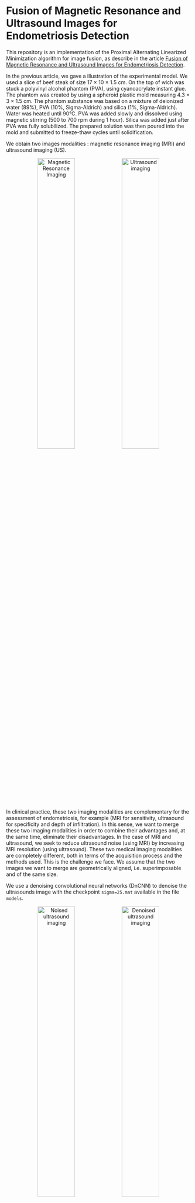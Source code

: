# Fusion of Magnetic Resonance and Ultrasound Images for Endometriosis Detection

This repository is an implementation of the Proximal Alternating Linearized Minimization algorithm for image fusion, as describe in the article [Fusion of Magnetic Resonance and Ultrasound Images for Endometriosis Detection](https://ieeexplore.ieee.org/document/9018380).

In the previous article, we gave a illustration of the experimental model. We used a slice of beef steak of size 17 $\times$ 10 $\times$ 1.5 cm. On the top of wich was stuck a polyvinyl alcohol phantom (PVA), using cyanoacrylate instant glue. The phantom was created by using a spheroid plastic mold measuring 4.3 $\times$ 3 $\times$ 1.5 cm. The phantom substance was based on a mixture of deionized water (89%), PVA (10%, Sigma-Aldrich) and silica (1%, Sigma-Aldrich). Water was heated until 90°C. PVA was added slowly and dissolved using magnetic stirring (500 to 700 rpm during 1 hour). Silica was added just after PVA was fully solubilized. The prepared solution was then poured into the mold and submitted to freeze-thaw cycles until solidification.

We obtain two images modalities : magnetic resonance imaging (MRI) and ultrasound imaging (US).
<p align="center">
  <img src="images/Data1/irm.png" alt="Magnetic Resonance Imaging" width="45%">
  <img src="images/Data1/us.png" alt="Ultrasound imaging" width="45%">
</p>

In clinical practice, these two imaging modalities are complementary for the assessment of endometriosis, for example (MRI for sensitivity, ultrasound for specificity and depth of infiltration). In this sense, we want to merge these two imaging modalities in order to combine their advantages and, at the same time, eliminate their disadvantages. In the case of MRI and ultrasound, we seek to reduce ultrasound noise (using MRI) by increasing MRI resolution (using ultrasound). These two medical imaging modalities are completely different, both in terms of the acquisition process and the methods used. This is the challenge we face. We assume that the two images we want to merge are geometrically aligned, i.e. superimposable and of the same size.

We use a denoising convolutional neural networks (DnCNN) to denoise the ultrasounds image with the checkpoint `sigma=25.mat` available in the file `models`. 

<p align="center">
  <img src="images/Data1/us.png" alt="Noised ultrasound imaging" width="45%">
  <img src="images/Data1/us_denoising.png" alt="Denoised ultrasound imaging" width="45%">
</p>

## Algorithm

We can now merge the two images using the following algorithm.

```pseudo
Input : Denoised US image, MRI image, hyperparameters
Ouput : Fused Image
Resize the MRI image to the size of the ultrasound image
While the convergence criterion is satisfied :
    Update MRI image (x1)
          Analytical resolution with FSR_xirm_NL
          Convolution in the Fourier domain via HXconv
          Adjusting MRI (x1) by measuring the deviation with ultrasound (x2) using the derivative of the polynomial approximation
    Update US image (x2)
          Gradient descent with Descente_grad_xus_NL
          Minimising the discrepancy between the US image (x1) and the projected image f(x1)
          Inclusion of adjustment terms (data fidelity, total variation).
End
```

- Analytical resolution

$$\arg\min\limits_{x_1\in\mathbb{R}^N}\big\|y_m - SCx_1\big\|^2 + TV(x_1) + \tau_4\big\|x_2 - \chi(x_1)\big\|^2$$

The two-dimensional Fourier transform is used to solve the linear system.

- Gradient descent

$$\arg\min\limits_{x_2\in\mathbb{R}^N}\underbrace{\sum \left(e^{y_u - x_2} - \gamma(y_u - x_2) \right)}_{\text{log-Rayleigh}} + \tau_2\big\|\nabla x_2\big\|^2 + \tau_3 \big\|x_2 - \chi(x_1)\big\|^2$$

## Result

<p align="center">
  <img src="images/Data1/fusion.png" alt="Fused Image" width="45%">
</p>

Run the `Demo.m` file to obtain these results.

## Display problem

Clarification of certain aspects of Matlab : when saving results via Visual Studio Code, the saved images are inexplicably different from the figures displayed by Matlab. As I am not very familiar with the intricacies of Matlab, I wanted to point out this important aspect. This difference is effective with the denoised US image and the fused image.

- Denoised US image :
<p align="center">
  <img src="images/Data1/us_denoising.png" alt="us_denoising_image" width="45%">
  <img src="images/Data1/us_denoising_figure.png" alt="us_denoising_figure" width="45%">
</p>

- Fused image :
<p align="center">
  <img src="images/Data1/fusion.png" alt="fusion_image" width="45%">
  <img src="images/Data1/fusion_figure.png" alt="fusion_figure" width="45%">
</p>

Please let me know if you know what might be causing this noticeable difference.

## Tree view

```plaintext
Fusion-of-Magnetic-Resonance-and-Ultrasound-Images-for-Endometriosis-Detection/
├── images/
│   ├── Data1/
│   │   ├── fusion.png
│   │   ├── fusion_figure.png
│   │   ├── irm.mat
│   │   ├── irm.png
│   │   ├── mri_super_resolution.png
│   │   ├── mri_super_resolution_figure.png
│   │   ├── us.mat
│   │   ├── us.png
│   │   ├── us_denoising.png
│   │   └── us_denoising_figure.png
│   ├── Data2/
│   │   ├── IRM_GT.mat
│   │   ├── IRM_GT.png
│   │   ├── IRM_observed.mat
│   │   ├── IRM_observed.png
│   │   ├── US_GT.mat
│   │   ├── US_GT.png
│   │   ├── US_observed.mat
│   │   ├── US_observed.png
│   │   ├── fusion_GT.png
│   │   └── fusion_observed.png
│   └── Data3/
│   │   ├── IRM_GT.mat
│   │   ├── IRM_GT.png
│   │   ├── IRM_observed.mat
│   │   ├── IRM_observed.png
│   │   ├── US_GT.mat
│   │   ├── US_GT.png
│   │   ├── US_observed.mat
│   │   ├── US_observed.png
│   │   ├── fusion_GT.png
│   │   └── fusion_observed.png
├── models/
│   └── sigma=25.mat
├──synthetics/
│   ├── images/
│   │   ├── Data1/
│   │   │   ├── irm.mat
│   │   │   ├── irm.png
│   │   │   ├── us.mat
│   │   │   ├── us.png
├── fusion_matlab.jpg
│   │   ├── init_mi256_2.mat
│   │   └── irm_simu.PNG
│   ├── utils/
│   │   ├── Descente_grad_xus_NL.m
│   │   ├── FSR_xirm_NL.m
│   │   ├── FusionPALM.m
│   │   ├── HXconv.m
│   │   ├── Link.m
│   │   ├── d1.m
│   │   ├── d2.m
│   │   ├── dtd.m
│   │   ├── f1_NL.m
│   │   └── grad_f1_NL.m
│   ├── Demo.asv
│   ├── Synthetic1.asv
│   ├── Synthetic1.m
│   ├── Synthetic2.m
│   ├── demo.m
│   └── estimate_c.m
├── utils/
│   ├── Descente_grad_xus_NL.m
│   ├── FSR_xirm_NL.m
│   ├── FusionPALM.m
│   ├── HXconv.m
│   ├── Link.m
│   ├── d1.m
│   ├── d2.m
│   ├── dtd.m
│   ├── f1_NL.m
│   └── grad_f1_NL.m
├── Demo.m
├── Demo_unidim.m
├── README.md
└── estimate_c.m           
```

## Synthetics folder

The folder named `Synthetics` has been used to generate dataset 2 and datased 3. 

## Citations
If you use the code or dataset, please cite the paper as below :
```bibtex
@article{9018380,
  author={El Mansouri, Oumaima and Vidal, Fabien and Basarab, Adrian and Payoux, Pierre and Kouamé, Denis and Tourneret, Jean-Yves},
  journal={IEEE Transactions on Image Processing}, 
  title={Fusion of Magnetic Resonance and Ultrasound Images for Endometriosis Detection}, 
  year={2020},
  volume={29},
  number={},
  pages={5324-5335},
  keywords={Spatial resolution;Magnetic resonance imaging;Image fusion;Diseases;Magnetic resonance;Image fusion;magnetic resonance imaging;ultrasound imaging;super-resolution;despeckling;proximal alternating linearized minimization},
  doi={10.1109/TIP.2020.2975977}}

@phdthesis{elman2020,
url = "http://www.theses.fr/2020INPT0137",
title = "Fusion of magnetic resonance and ultrasound images for endometriosis detection",
author = "El Mansouri, Oumaima",
year = "2020",
note = "Thèse de doctorat dirigée par Basarab, AdrianTourneret, Jean-Yves et Kouamé, Denis Signal, Image, Acoustique et Optimisation Toulouse, INPT 2020",
note = "2020INPT0137",
url = "http://www.theses.fr/2020INPT0137/document",
}
```
